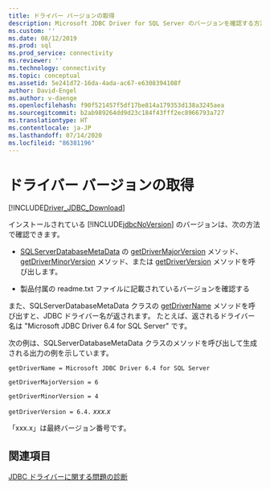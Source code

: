 ```yaml
---
title: ドライバー バージョンの取得
description: Microsoft JDBC Driver for SQL Server のバージョンを確認する方法と場所について説明します。
ms.custom: ''
ms.date: 08/12/2019
ms.prod: sql
ms.prod_service: connectivity
ms.reviewer: ''
ms.technology: connectivity
ms.topic: conceptual
ms.assetid: 5e241d72-16da-4ada-ac67-e6308394108f
author: David-Engel
ms.author: v-daenge
ms.openlocfilehash: f90f521457f5df17be814a179353d138a3245aea
ms.sourcegitcommit: b2ab989264dd9d23c184f43fff2ec8966793a727
ms.translationtype: HT
ms.contentlocale: ja-JP
ms.lasthandoff: 07/14/2020
ms.locfileid: "86381196"
---
```

# <a name="getting-the-driver-version"></a>ドライバー バージョンの取得
[!INCLUDE[Driver_JDBC_Download](../../includes/driver_jdbc_download.md)]

  インストールされている [!INCLUDE[jdbcNoVersion](../../includes/jdbcnoversion_md.md)] のバージョンは、次の方法で確認できます。  
  
-   [SQLServerDatabaseMetaData](../../connect/jdbc/reference/sqlserverdatabasemetadata-class.md) の [getDriverMajorVersion](../../connect/jdbc/reference/getdrivermajorversion-method-sqlserverdatabasemetadata.md) メソッド、[getDriverMinorVersion](../../connect/jdbc/reference/getdriverminorversion-method-sqlserverdatabasemetadata.md) メソッド、または [getDriverVersion](../../connect/jdbc/reference/getdriverversion-method-sqlserverdatabasemetadata.md) メソッドを呼び出します。  
  
-   製品付属の readme.txt ファイルに記載されているバージョンを確認する  
  
 また、SQLServerDatabaseMetaData クラスの [getDriverName](../../connect/jdbc/reference/getdrivername-method-sqlserverdatabasemetadata.md) メソッドを呼び出すと、JDBC ドライバー名が返されます。 たとえば、返されるドライバー名は "Microsoft JDBC Driver 6.4 for SQL Server" です。  
  
 次の例は、SQLServerDatabaseMetaData クラスのメソッドを呼び出して生成される出力の例を示しています。  
  
 `getDriverName = Microsoft JDBC Driver 6.4 for SQL Server`  
  
 `getDriverMajorVersion = 6`  
  
 `getDriverMinorVersion = 4`  
  
 `getDriverVersion = 6.4.` *xxx.x*  
  
 「xxx.x」は最終バージョン番号です。  
  
## <a name="see-also"></a>関連項目  
 [JDBC ドライバーに関する問題の診断](../../connect/jdbc/diagnosing-problems-with-the-jdbc-driver.md)  
  
  

